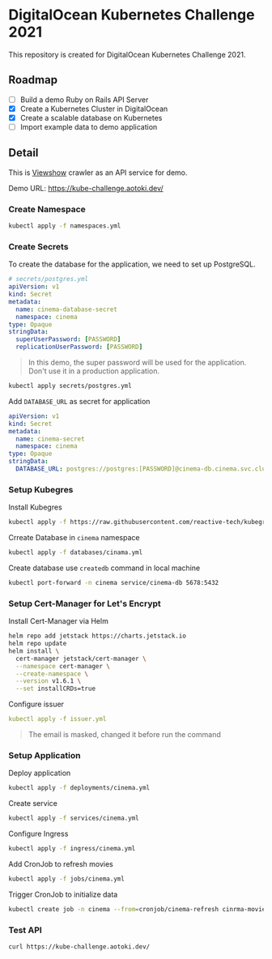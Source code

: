 DigitalOcean Kubernetes Challenge 2021
===

This repository is created for DigitalOcean Kubernetes Challenge 2021.

## Roadmap

* [ ] Build a demo Ruby on Rails API Server
* [x] Create a Kubernetes Cluster in DigitalOcean
* [x] Create a scalable database on Kubernetes
* [ ] Import example data to demo application

## Detail

This is [Viewshow](https://www.vscinemas.com.tw/vsweb/) crawler as an API service for demo.

Demo URL: https://kube-challenge.aotoki.dev/

### Create Namespace

```bash
kubectl apply -f namespaces.yml
```

### Create Secrets

To create the database for the application, we need to set up PostgreSQL.

```yaml
# secrets/postgres.yml
apiVersion: v1
kind: Secret
metadata:
  name: cinema-database-secret
  namespace: cinema
type: Opaque
stringData:
  superUserPassword: [PASSWORD]
  replicationUserPassword: [PASSWORD]
```

> In this demo, the super password will be used for the application. Don't use it in a production application.

```bash
kubectl apply secrets/postgres.yml
```

Add `DATABASE_URL` as secret for application

```yaml
apiVersion: v1
kind: Secret
metadata:
  name: cinema-secret
  namespace: cinema
type: Opaque
stringData:
  DATABASE_URL: postgres://postgres:[PASSWORD]@cinema-db.cinema.svc.cluster.local/cinema
```

### Setup Kubegres

Install Kubegres

```bash
kubectl apply -f https://raw.githubusercontent.com/reactive-tech/kubegres/v1.14/kubegres.yaml
```

Crreate Database in `cinema` namespace

```bash
kubectl apply -f databases/cinama.yml
```

Create database use `createdb` command in local machine

```bash
kubectl port-forward -n cinema service/cinema-db 5678:5432
```

### Setup Cert-Manager for Let's Encrypt

Install Cert-Manager via Helm

```bash
helm repo add jetstack https://charts.jetstack.io
helm repo update
helm install \
  cert-manager jetstack/cert-manager \
  --namespace cert-manager \
  --create-namespace \
  --version v1.6.1 \
  --set installCRDs=true
```

Configure issuer

```yaml
kubectl apply -f issuer.yml
```

> The email is masked, changed it before run the command

### Setup Application

Deploy application

```bash
kubectl apply -f deployments/cinema.yml
```

Create service

```bash
kubectl apply -f services/cinema.yml
```

Configure Ingress

```bash
kubectl apply -f ingress/cinema.yml
```

Add CronJob to refresh movies

```bash
kubectl apply -f jobs/cinema.yml
```

Trigger CronJob to initialize data

```bash
kubectl create job -n cinema --from=cronjob/cinema-refresh cinrma-movies-init
```

### Test API

```bash
curl https://kube-challenge.aotoki.dev/
```
